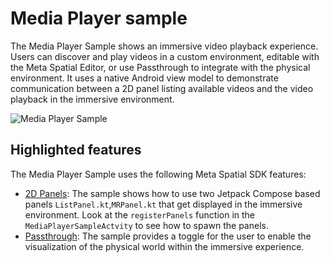 # Media Player sample

The Media Player Sample shows an immersive video playback experience. Users can discover and play videos in a custom environment, editable with the Meta Spatial Editor, or use Passthrough to integrate with the physical environment. It uses a native Android view model to demonstrate communication between a 2D panel listing available videos and the video playback in the immersive environment.

![Media Player Sample](documentation/media-player-sample.jpg)

## Highlighted features
The Media Player Sample uses the following Meta Spatial SDK features:
* [2D Panels](https://developers.meta.com/horizon/documentation/spatial-sdk/spatial-sdk-2dpanel):  The sample shows how to use two Jetpack Compose based panels `ListPanel.kt`,`MRPanel.kt` that get displayed in the immersive environment.  Look at the `registerPanels` function in the `MediaPlayerSampleActvity` to see how to spawn the panels.
* [Passthrough](https://developers.meta.com/horizon/documentation/spatial-sdk/spatial-sdk-passthrough/): The sample provides a toggle for the user to enable the visualization of the physical world within the immersive experience.
